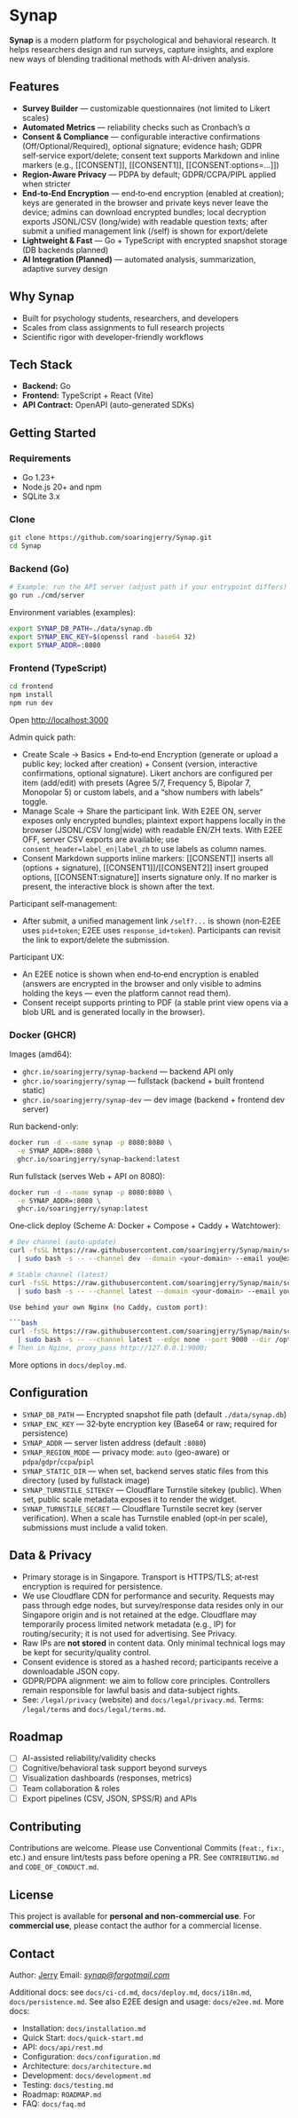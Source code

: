 # Synap

**Synap** is a modern platform for psychological and behavioral research. It helps researchers design and run surveys, capture insights, and explore new ways of blending traditional methods with AI-driven analysis.

## Features

* **Survey Builder** — customizable questionnaires (not limited to Likert scales)
* **Automated Metrics** — reliability checks such as Cronbach’s α
* **Consent & Compliance** — configurable interactive confirmations (Off/Optional/Required), optional signature; evidence hash; GDPR self‑service export/delete; consent text supports Markdown and inline markers (e.g., [[CONSENT]], [[CONSENT1]], [[CONSENT:options=…]])
* **Region-Aware Privacy** — PDPA by default; GDPR/CCPA/PIPL applied when stricter
* **End‑to‑End Encryption** — end‑to‑end encryption (enabled at creation); keys are generated in the browser and private keys never leave the device; admins can download encrypted bundles; local decryption exports JSONL/CSV (long/wide) with readable question texts; after submit a unified management link (/self) is shown for export/delete
* **Lightweight & Fast** — Go + TypeScript with encrypted snapshot storage (DB backends planned)
* **AI Integration (Planned)** — automated analysis, summarization, adaptive survey design

## Why Synap

* Built for psychology students, researchers, and developers
* Scales from class assignments to full research projects
* Scientific rigor with developer-friendly workflows

## Tech Stack

* **Backend:** Go
* **Frontend:** TypeScript + React (Vite)
* **API Contract:** OpenAPI (auto-generated SDKs)

## Getting Started

### Requirements

* Go 1.23+
* Node.js 20+ and npm
* SQLite 3.x

### Clone

```bash
git clone https://github.com/soaringjerry/Synap.git
cd Synap
```

### Backend (Go)

```bash
# Example: run the API server (adjust path if your entrypoint differs)
go run ./cmd/server
```

Environment variables (examples):

```bash
export SYNAP_DB_PATH=./data/synap.db
export SYNAP_ENC_KEY=$(openssl rand -base64 32)
export SYNAP_ADDR=:8080
```

### Frontend (TypeScript)

```bash
cd frontend
npm install
npm run dev
```

Open [http://localhost:3000](http://localhost:3000)

Admin quick path:
- Create Scale → Basics + End‑to‑end Encryption (generate or upload a public key; locked after creation) + Consent (version, interactive confirmations, optional signature). Likert anchors are configured per item (add/edit) with presets (Agree 5/7, Frequency 5, Bipolar 7, Monopolar 5) or custom labels, and a “show numbers with labels” toggle.
- Manage Scale → Share the participant link. With E2EE ON, server exposes only encrypted bundles; plaintext export happens locally in the browser (JSONL/CSV long|wide) with readable EN/ZH texts. With E2EE OFF, server CSV exports are available; use `consent_header=label_en|label_zh` to use labels as column names.
- Consent Markdown supports inline markers: [[CONSENT]] inserts all (options + signature), [[CONSENT1]]/[[CONSENT2]] insert grouped options, [[CONSENT:signature]] inserts signature only. If no marker is present, the interactive block is shown after the text.

Participant self‑management:
- After submit, a unified management link `/self?...` is shown (non‑E2EE uses `pid+token`; E2EE uses `response_id+token`). Participants can revisit the link to export/delete the submission.

Participant UX:
- An E2EE notice is shown when end‑to‑end encryption is enabled (answers are encrypted in the browser and only visible to admins holding the keys — even the platform cannot read them).
- Consent receipt supports printing to PDF (a stable print view opens via a blob URL and is generated locally in the browser).

### Docker (GHCR)

Images (amd64):

- `ghcr.io/soaringjerry/synap-backend` — backend API only
- `ghcr.io/soaringjerry/synap` — fullstack (backend + built frontend static)
- `ghcr.io/soaringjerry/synap-dev` — dev image (backend + frontend dev server)

Run backend-only:

```bash
docker run -d --name synap -p 8080:8080 \
  -e SYNAP_ADDR=:8080 \
  ghcr.io/soaringjerry/synap-backend:latest
```

Run fullstack (serves Web + API on 8080):

```bash
docker run -d --name synap -p 8080:8080 \
  -e SYNAP_ADDR=:8080 \
  ghcr.io/soaringjerry/synap:latest
```

One‑click deploy (Scheme A: Docker + Compose + Caddy + Watchtower):

```bash
# Dev channel (auto‑update)
curl -fsSL https://raw.githubusercontent.com/soaringjerry/Synap/main/scripts/quick-deploy.sh \
  | sudo bash -s -- --channel dev --domain <your-domain> --email you@example.com --dir /opt/synap

# Stable channel (latest)
curl -fsSL https://raw.githubusercontent.com/soaringjerry/Synap/main/scripts/quick-deploy.sh \
  | sudo bash -s -- --channel latest --domain <your-domain> --email you@example.com --dir /opt/synap

Use behind your own Nginx (no Caddy, custom port):

```bash
curl -fsSL https://raw.githubusercontent.com/soaringjerry/Synap/main/scripts/quick-deploy.sh \
  | sudo bash -s -- --channel latest --edge none --port 9000 --dir /opt/synap
# Then in Nginx, proxy_pass http://127.0.0.1:9000;
```

More options in `docs/deploy.md`.

## Configuration

* `SYNAP_DB_PATH` — Encrypted snapshot file path (default `./data/synap.db`)
* `SYNAP_ENC_KEY` — 32‑byte encryption key (Base64 or raw; required for persistence)
* `SYNAP_ADDR` — server listen address (default `:8080`)
* `SYNAP_REGION_MODE` — privacy mode: `auto` (geo-aware) or `pdpa`/`gdpr`/`ccpa`/`pipl`
* `SYNAP_STATIC_DIR` — when set, backend serves static files from this directory (used by fullstack image)
* `SYNAP_TURNSTILE_SITEKEY` — Cloudflare Turnstile sitekey (public). When set, public scale metadata exposes it to render the widget.
* `SYNAP_TURNSTILE_SECRET` — Cloudflare Turnstile secret key (server verification). When a scale has Turnstile enabled (opt‑in per scale), submissions must include a valid token.

## Data & Privacy

- Primary storage is in Singapore. Transport is HTTPS/TLS; at‑rest encryption is required for persistence.
- We use Cloudflare CDN for performance and security. Requests may pass through edge nodes, but survey/response data resides only in our Singapore origin and is not retained at the edge. Cloudflare may temporarily process limited network metadata (e.g., IP) for routing/security; it is not used for advertising. See Privacy.
- Raw IPs are **not stored** in content data. Only minimal technical logs may be kept for security/quality control.
- Consent evidence is stored as a hashed record; participants receive a downloadable JSON copy.
- GDPR/PDPA alignment: we aim to follow core principles. Controllers remain responsible for lawful basis and data-subject rights.
- See: `/legal/privacy` (website) and `docs/legal/privacy.md`. Terms: `/legal/terms` and `docs/legal/terms.md`.

## Roadmap

* [ ] AI-assisted reliability/validity checks
* [ ] Cognitive/behavioral task support beyond surveys
* [ ] Visualization dashboards (responses, metrics)
* [ ] Team collaboration & roles
* [ ] Export pipelines (CSV, JSON, SPSS/R) and APIs

## Contributing

Contributions are welcome. Please use Conventional Commits (`feat:`, `fix:`, etc.) and ensure lint/tests pass before opening a PR. See `CONTRIBUTING.md` and `CODE_OF_CONDUCT.md`.

## License

This project is available for **personal and non-commercial use**.
For **commercial use**, please contact the author for a commercial license.

## Contact

Author: [Jerry](https://github.com/soaringjerry)
Email: *synap@forgotmail.com*

Additional docs: see `docs/ci-cd.md`, `docs/deploy.md`, `docs/i18n.md`, `docs/persistence.md`.
See also E2EE design and usage: `docs/e2ee.md`.
More docs:
- Installation: `docs/installation.md`
- Quick Start: `docs/quick-start.md`
- API: `docs/api/rest.md`
- Configuration: `docs/configuration.md`
- Architecture: `docs/architecture.md`
- Development: `docs/development.md`
- Testing: `docs/testing.md`
- Roadmap: `ROADMAP.md`
- FAQ: `docs/faq.md`
